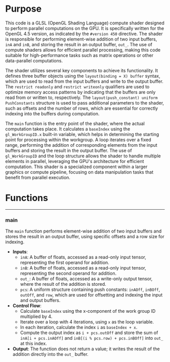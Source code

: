 # Purpose
This code is a GLSL (OpenGL Shading Language) compute shader designed to perform parallel computations on the GPU. It is specifically written for the OpenGL 4.5 version, as indicated by the `#version 450` directive. The shader is responsible for performing element-wise addition of two input buffers, `inA` and `inB`, and storing the result in an output buffer, `out_`. The use of compute shaders allows for efficient parallel processing, making this code suitable for high-performance tasks such as matrix operations or other data-parallel computations.

The shader utilizes several key components to achieve its functionality. It defines three buffer objects using the `layout(binding = X) buffer` syntax, which are used to read from the input buffers and write to the output buffer. The `restrict readonly` and `restrict writeonly` qualifiers are used to optimize memory access patterns by indicating that the buffers are only read from or written to, respectively. The `layout(push_constant) uniform PushConstants` structure is used to pass additional parameters to the shader, such as offsets and the number of rows, which are essential for correctly indexing into the buffers during computation.

The `main` function is the entry point of the shader, where the actual computation takes place. It calculates a `baseIndex` using the `gl_WorkGroupID.x` built-in variable, which helps in determining the starting point for processing within the workgroup. A loop iterates over a fixed range, performing the addition of corresponding elements from the input buffers and storing the result in the output buffer. The use of `gl_WorkGroupID` and the loop structure allows the shader to handle multiple elements in parallel, leveraging the GPU's architecture for efficient computation. This shader is a specialized component within a larger graphics or compute pipeline, focusing on data manipulation tasks that benefit from parallel execution.
# Functions

---
### main
The `main` function performs element-wise addition of two input buffers and stores the result in an output buffer, using specific offsets and a row size for indexing.
- **Inputs**:
    - `inA`: A buffer of floats, accessed as a read-only input tensor, representing the first operand for addition.
    - `inB`: A buffer of floats, accessed as a read-only input tensor, representing the second operand for addition.
    - `out_`: A buffer of floats, accessed as a write-only output tensor, where the result of the addition is stored.
    - `pcs`: A uniform structure containing push constants: `inAOff`, `inBOff`, `outOff`, and `row`, which are used for offsetting and indexing the input and output buffers.
- **Control Flow**:
    - Calculate `baseIndex` using the x-component of the work group ID multiplied by 4.
    - Iterate over a loop with 4 iterations, using `x` as the loop variable.
    - In each iteration, calculate the index `i` as `baseIndex + x`.
    - Compute the output index as `i + pcs.outOff` and store the sum of `inA[i + pcs.inAOff]` and `inB[(i % pcs.row) + pcs.inBOff]` into `out_` at this index.
- **Output**: The function does not return a value; it writes the result of the addition directly into the `out_` buffer.


